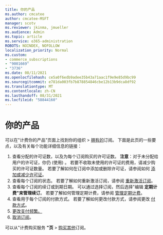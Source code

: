 ```yaml
---
title: 你的产品
ms.author: cmcatee
author: cmcatee-MSFT
manager: scotv
ms.reviewer: jkinma, jmueller
ms.audience: Admin
ms.topic: article
ms.service: o365-administration
ROBOTS: NOINDEX, NOFOLLOW
localization_priority: Normal
ms.custom:
- commerce_subscriptions
- "9001669"
- "3736"
ms.date: 08/11/2021
ms.openlocfilehash: ce5a0f6edb9adee35b43a71aac1f9e9e85d9bc99
ms.sourcegitcommit: e781da003fb7b878854846cbe12b13b9dca8df92
ms.translationtype: MT
ms.contentlocale: zh-CN
ms.lasthandoff: 08/31/2021
ms.locfileid: "58844160"
---
```

# <a name="your-products"></a>你的产品

可以在"计费你的产品"页面上找到你的组织  >  [拥有的](https://go.microsoft.com/fwlink/p/?linkid=842054)订阅。 下面是此页的一些要点，以及有关每个功能详细信息的链接：

1. 查看分配的许可证数，以及为每个订阅购买的许可证数。
    **注意**：对于未分配给用户的许可证，你仍 (使用) 。 若要不收取未使用的许可证的费用，请减少购买的许可证数量。 若要了解如何在订阅中添加或删除许可证，请参阅如何 [添加或减少许可证](https://docs.microsoft.com/alchemyinsights/how-to-add-or-reduce-licenses)。
2. 查看每个订阅的状态。 若要了解如何重新激活订阅，请参阅 [重新激活订阅](reactivate-your-subscription.md)。
3. 查看每个订阅的续订或到期日期。 可以通过选择订阅，然后选择"编辑 **定期计费"来管理续订**。 若要了解如何管理定期计费，请参阅 [管理定期计费](manage-auto-renewal.md)。
4. 查看用于每个订阅的付款方式。 若要了解如何更改付款方式，请参阅更改 [付款方式](change-payment-method.md)。
5. [更改支付频繁。](change-how-often-you-pay.md)
6. [取消订阅](https://go.microsoft.com/fwlink/?linkid=2119113)。

可以从"计费购买服务 **"页**  >  [购买其他](https://go.microsoft.com/fwlink/p/?linkid=868433)订阅。
